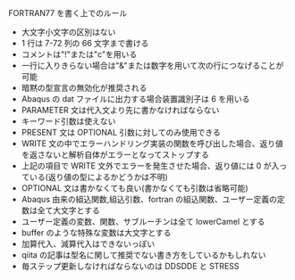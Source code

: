 FORTRAN77 を書く上でのルール

- 大文字小文字の区別はない
- 1 行は 7-72 列の 66 文字まで書ける
- コメントは"!"または"c"を用いる
- 一行に入りきらない場合は"\&"または数字を用いて次の行につなげることが可能
- 暗黙の型宣言の無効化が推奨される
- Abaqus の dat ファイルに出力する場合装置識別子は 6 を用いる
- PARAMETER 文は代入文より先に書かなければならない
- キーワード引数は使えない
- PRESENT 文は OPTIONAL 引数に対してのみ使用できる
- WRITE 文の中でエラーハンドリング実装の関数を呼び出した場合、返り値を返さないと解析自体がエラーとなってストップする
- 上記の項目で WRITE 文外でエラーを発生させた場合、返り値には 0 が入っている(返り値の型によるかどうかは不明)
- OPTIONAL 文は書かなくても良い(書かなくても引数は省略可能)
- Abaqus 由来の組込関数,組込引数、fortran の組込関数、ユーザー定義の定数は全て大文字とする
- ユーザー定義の変数、関数、サブルーチンは全て lowerCamel とする
- buffer のような特殊な変数は大文字とする
- 加算代入、減算代入はできないっぽい
- qiita の記事は型名に関して推奨でない書き方をしているかもしれない
- 毎ステップ更新しなければならないのは DDSDDE と STRESS
